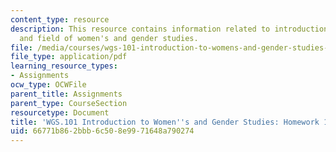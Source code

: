 ```yaml
---
content_type: resource
description: This resource contains information related to introduction to course
  and field of women's and gender studies.
file: /media/courses/wgs-101-introduction-to-womens-and-gender-studies-fall-2014/66771b862bbb6c508e9971648a790274_MITWGS_101F14_Hwork1.pdf
file_type: application/pdf
learning_resource_types:
- Assignments
ocw_type: OCWFile
parent_title: Assignments
parent_type: CourseSection
resourcetype: Document
title: 'WGS.101 Introduction to Women''s and Gender Studies: Homework 1 Grimke'
uid: 66771b86-2bbb-6c50-8e99-71648a790274
---
```

